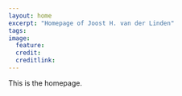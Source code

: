 ```yaml
---
layout: home
excerpt: "Homepage of Joost H. van der Linden"
tags: 
image:
  feature: 
  credit: 
  creditlink: 
---
```


This is the homepage.
